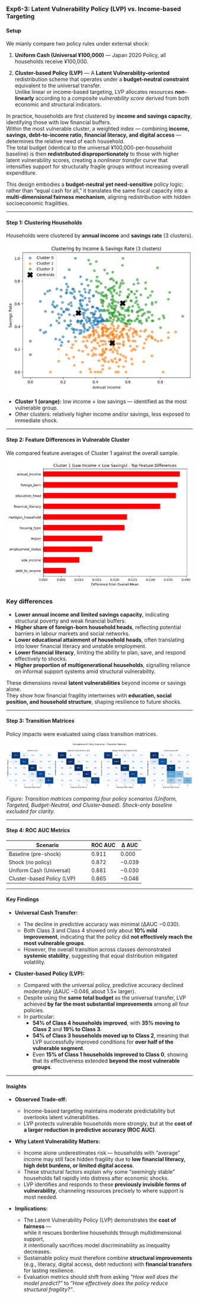 ### Exp6-3: Latent Vulnerability Policy (LVP) vs. Income-based Targeting

#### Setup
We mianly compare two policy rules under external shock:

1. **Uniform Cash (Universal ¥100,000)** — Japan 2020 Policy, all households receive ¥100,000.
   
2. **Cluster-based Policy (LVP)** — A **Latent Vulnerability–oriented** redistribution scheme that operates under a **budget-neutral constraint** equivalent to the universal transfer.  
Unlike linear or income-based targeting, LVP allocates resources **non-linearly** according to a composite *vulnerability score* derived from both economic and structural indicators.

In practice, households are first clustered by **income and savings capacity**, identifying those with low financial buffers.  
Within the most vulnerable cluster, a weighted index — combining **income, savings, debt-to-income ratio, financial literacy, and digital access** — determines the relative need of each household.  
The total budget (identical to the universal ¥100,000-per-household baseline) is then **redistributed disproportionately** to those with higher latent vulnerability scores, creating a *nonlinear transfer curve* that intensifies support for structurally fragile groups without increasing overall expenditure.

This design embodies a **budget-neutral yet need-sensitive** policy logic: rather than “equal cash for all,” it translates the same fiscal capacity into a **multi-dimensional fairness mechanism**, aligning redistribution with hidden socioeconomic fragilities.

---

#### Step 1: Clustering Households
Households were clustered by **annual income** and **savings rate** (3 clusters).

![LVPclustering](LVPclustering.png)

- **Cluster 1 (orange):** low income × low savings — identified as the most vulnerable group.  
- Other clusters: relatively higher income and/or savings, less exposed to immediate shock.

---

#### Step 2: Feature Differences in Vulnerable Cluster
We compared feature averages of Cluster 1 against the overall sample.

![LVPfeatures](LVPfeatures.png)

### Key differences

- **Lower annual income and limited savings capacity**, indicating structural poverty and weak financial buffers.  
- **Higher share of foreign-born household heads**, reflecting potential barriers in labour markets and social networks.  
- **Lower educational attainment of household heads**, often translating into lower financial literacy and unstable employment.  
- **Lower financial literacy**, limiting the ability to plan, save, and respond effectively to shocks.  
- **Higher proportion of multigenerational households**, signalling reliance on informal support systems amid structural vulnerability.  

These dimensions reveal **latent vulnerabilities** beyond income or savings alone.  
They show how financial fragility intertwines with **education, social position, and household structure**, shaping resilience to future shocks.

---

#### Step 3: Transition Matrices
Policy impacts were evaluated using class transition matrices.

![LVPheatmaps](LVPheatmaps.png)

*Figure: Transition matrices comparing four policy scenarios (Uniform, Targeted, Budget-Neutral, and Cluster-based). Shock-only baseline excluded for clarity.* 

---

#### Step 4: ROC AUC Metrics
| Scenario                     | ROC AUC | Δ AUC   |
|------------------------------|---------|---------|
| Baseline (pre-shock)         | 0.911   | 0.000   |
| Shock (no policy)            | 0.872   | −0.039  |
| Uniform Cash (Universal)　　　| 0.881   | −0.030  |
| Cluster-based Policy (LVP)   | 0.865   | −0.046  |

---

#### Key Findings

- **Universal Cash Transfer:**  
  - The decline in predictive accuracy was minimal (ΔAUC −0.030).  
  - Both Class 3 and Class 4 showed only about **10% mild improvement**, indicating that the policy did **not effectively reach the most vulnerable groups**.  
  - However, the overall transition across classes demonstrated **systemic stability**, suggesting that equal distribution mitigated volatility.  

- **Cluster-based Policy (LVP):**  
  - Compared with the universal policy, predictive accuracy declined moderately (ΔAUC −0.046, about 1.5× larger).  
  - Despite using the **same total budget** as the universal transfer, LVP achieved **by far the most substantial improvements** among all four policies.  
  - In particular:  
    - **54% of Class 4 households improved**, with **35% moving to Class 2** and **19% to Class 3**.  
    - **54% of Class 3 households moved up to Class 2**, meaning that LVP successfully improved conditions for **over half of the vulnerable segment**.  
    - Even **15% of Class 1 households improved to Class 0**, showing that its effectiveness extended **beyond the most vulnerable groups**.  

---

#### Insights

- **Observed Trade-off:**  
  - Income-based targeting maintains moderate predictability but overlooks latent vulnerabilities.  
  - LVP protects vulnerable households more strongly, but at the **cost of a larger reduction in predictive accuracy (ROC AUC)**.  

- **Why Latent Vulnerability Matters:**  
  - Income alone underestimates risk — households with “average” income may still face hidden fragility due to **low financial literacy, high debt burdens, or limited digital access**.  
  - These structural factors explain why some “seemingly stable” households fall rapidly into distress after economic shocks.  
  - LVP identifies and responds to these **previously invisible forms of vulnerability**, channeling resources precisely to where support is most needed.  


- **Implications:**  
  - The Latent Vulnerability Policy (LVP) demonstrates the **cost of fairness** —  
    while it rescues borderline households through multidimensional support,  
    it intentionally sacrifices model discriminability as inequality decreases.  
  - Sustainable policy must therefore combine **structural improvements** (e.g., literacy, digital access, debt reduction) with **financial transfers** for lasting resilience.  
  - Evaluation metrics should shift from asking *“How well does the model predict?”* to *“How effectively does the policy reduce structural fragility?”*.
